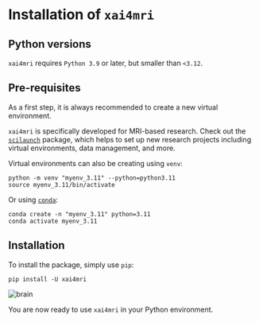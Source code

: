# Installation of `xai4mri`

## Python versions

`xai4mri` requires `Python 3.9` or later, but smaller than `<3.12`.

## Pre-requisites

As a first step, it is always recommended to create a new virtual environment.

`xai4mri` is specifically developed for MRI-based research.
Check out the [`scilaunch`](https://shescher.github.io/scilaunch/) package,
which helps to set up new research projects
including virtual environments, data management, and more.

Virtual environments can also be creating using `venv`:

```shell
python -m venv "myenv_3.11" --python=python3.11
source myenv_3.11/bin/activate
```

Or using [`conda`](https://docs.anaconda.com/miniconda/):

```shell
conda create -n "myenv_3.11" python=3.11
conda activate myenv_3.11
```

## Installation

To install the package, simply use `pip`:

```shell
pip install -U xai4mri
```

![brain](assets/images/favicon.ico)

You are now ready to use `xai4mri` in your Python environment.
